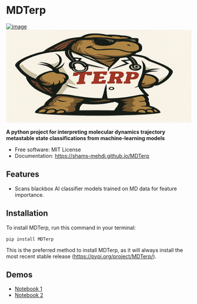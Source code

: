 # MDTerp


[![image](https://img.shields.io/pypi/v/MDTerp.svg)](https://pypi.python.org/pypi/MDTerp)
![MDTerp](./docs/MDTerp_logo.png)


**A python project for interpreting molecular dynamics trajectory metastable state classifications from machine-learning models**


-   Free software: MIT License
-   Documentation: https://shams-mehdi.github.io/MDTerp
    

## Features

-   Scans blackbox AI classifier models trained on MD data for feature importance.
  
## Installation

To install MDTerp, run this command in your terminal:

```
pip install MDTerp
```

This is the preferred method to install MDTerp, as it will always install the most recent stable release (https://pypi.org/project/MDTerp/).


## Demos

-   [Notebook 1](docs/examples/MDTerp_demo1.ipynb)
-   [Notebook 2](docs/examples/MDTerp_demo2.ipynb)
